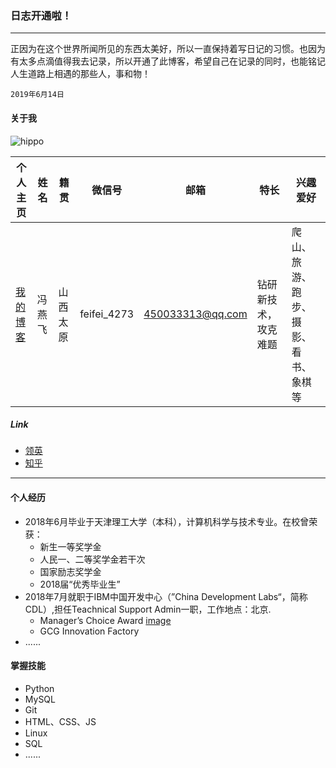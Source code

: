 ### 日志开通啦！
---
正因为在这个世界所闻所见的东西太美好，所以一直保持着写日记的习惯。也因为有太多点滴值得我去记录，所以开通了此博客，希望自己在记录的同时，也能铭记人生道路上相遇的那些人，事和物！
```
2019年6月14日
```
#### 关于我

![hippo](http://ww4.sinaimg.cn/large/006tNc79ly1g48rg8dthfj30u01454qp.jpg)

| 个人主页 | 姓名 | 籍贯 | 微信号 | 邮箱 | 特长 | 兴趣爱好 | 
| ------------- | ------------ |------------ |------------ |------------ |------------ |------------ |
| <a href="https://hippo00.github.io/vueblog/" target="_blank">我的博客</a>  | 冯燕飞 | 山西太原 |feifei_4273|450033313@qq.com | 钻研新技术，攻克难题 | 爬山、旅游、跑步、摄影、看书、象棋等 |

##### Link
* [领英](https://www.linkedin.com/in/feng-yan-fei-829486169?trk=profile_share_wechat&from=singlemessage&isappinstalled=0)
* [知乎](http://www.zhihu.com/people/feng-yan-fei-24)
_________
#### 个人经历

+ 2018年6月毕业于天津理工大学（本科），计算机科学与技术专业。在校曾荣获：
   * 新生一等奖学金
   * 人民一、二等奖学金若干次
   * 国家励志奖学金
   * 2018届“优秀毕业生”
+ 2018年7月就职于IBM中国开发中心（”China Development Labs“，简称CDL）,担任Teachnical Support Admin一职，工作地点：北京.
  * Manager’s Choice Award
  [image](http://r.photo.store.qq.com/psb?/V12UAHdv42ysYg/PkMBQ0Bx.HU3eGa3KY4PHEfuLUk03tBb*eBg7tfhenU!/r/dFwAAAAAAAAA)
  * GCG Innovation Factory
+ ......

#### 掌握技能

+ Python
+ MySQL
+ Git
+ HTML、CSS、JS
+ Linux
+ SQL
+ ......
